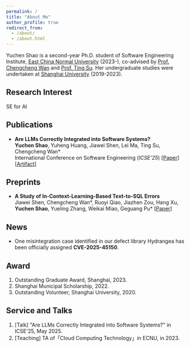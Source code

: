 ```yaml
---
permalink: /
title: "About Me"
author_profile: true
redirect_from: 
  - /about/
  - /about.html
---
```


Yuchen Shao is a second-year Ph.D. student of Software Engineering Institute, [East China Normal University](https://english.ecnu.edu.cn/)  (2023-), co-advised by [Prof. Chengcheng Wan](https://chengcheng-wan.github.io/) and [Prof. Ting Su](https://tingsu.github.io/). Her undergraduate studies were undertaken at [Shanghai University](https://en.shu.edu.cn/) (2019-2023).

Research Interest
------
SE for AI

Publications
------
- **Are LLMs Correctly Integrated into Software Systems?**  
**Yuchen Shao**, Yuheng Huang, Jiawei Shen, Lei Ma, Ting Su, Chengcheng Wan*  
International Conference on Software Engineering (*ICSE'25*) [[Paper](https://arxiv.org/abs/2407.05138)] [[Artifact](https://github.com/ecnusse/Hydrangea)]


Preprints
------
- **A Study of In-Context-Learning-Based Text-to-SQL Errors**  
Jiawei Shen, Chengcheng Wan*, Ruoyi Qiao, Jiazhen Zou, Hang Xu, **Yuchen Shao**, Yueling Zhang, Weikai Miao, Geguang Pu*
[[Paper](https://arxiv.org/abs/2501.09310)]

News
------
- One misintegration case identified in our defect library Hydrangea has been officially assigned **CVE-2025-45150**.


Award
------
1. Outstanding Graduate Award, Shanghai, 2023.
2. Shanghai Municipal Scholarship, 2022.
3. Outstanding Volunteer, Shanghai University, 2020.

Service and Talks
------
1. [Talk] "Are LLMs Correctly Integrated into Software Systems?" in ICSE'25, May 2025. 
2. [Teaching] TA of「Cloud Computing Technology」in ECNU, in 2023.

